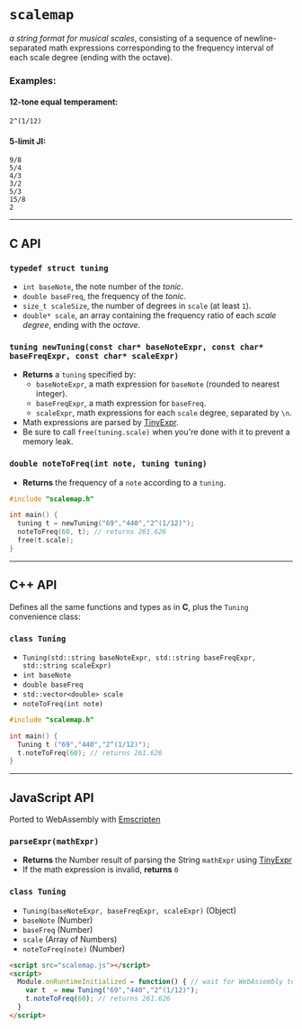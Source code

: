 # `scalemap`

*a string format for musical scales*, consisting of a sequence of newline-separated math expressions corresponding to the frequency interval of each scale degree (ending with the octave).

### Examples:

#### 12-tone equal temperament:
```
2^(1/12)
```

#### 5-limit JI:
```
9/8
5/4
4/3
3/2
5/3
15/8
2
```

---

## C API

### `typedef struct tuning`

- `int baseNote`, the note number of the *tonic*.
- `double baseFreq`, the frequency of the *tonic*.
- `size_t scaleSize`, the number of degrees in `scale` (at least `1`).
- `double* scale`, an array containing the frequency ratio of each *scale degree*, ending with the *octave*.

### `tuning newTuning(const char* baseNoteExpr, const char* baseFreqExpr, const char* scaleExpr)`
- **Returns** a `tuning` specified by:
  - `baseNoteExpr`, a math expression for `baseNote` (rounded to nearest integer).
  - `baseFreqExpr`, a math expression for `baseFreq`.
  - `scaleExpr`, math expressions for each `scale` degree, separated by `\n`.
- Math expressions are parsed by [TinyExpr](https://codeplea.com/tinyexpr).
- Be sure to call `free(tuning.scale)` when you're done with it to prevent a memory leak.

### `double noteToFreq(int note, tuning tuning)`
- **Returns** the frequency of a `note` according to a `tuning`.

```c
#include "scalemap.h"

int main() {
  tuning t = newTuning("69","440","2^(1/12)");
  noteToFreq(60, t); // returns 261.626
  free(t.scale);
}
```

---

## C++ API

Defines all the same functions and types as in **C**, plus the `Tuning` convenience class:

### `class Tuning`
- `Tuning(std::string baseNoteExpr, std::string baseFreqExpr, std::string scaleExpr)`
- `int baseNote`
- `double baseFreq`
- `std::vector<double> scale`
- `noteToFreq(int note)`

```cpp
#include "scalemap.h"

int main() {
  Tuning t ("69","440","2^(1/12)");
  t.noteToFreq(60); // returns 261.626
}
```

---

## JavaScript API

Ported to WebAssembly with [Emscripten](https://emscripten.org)

### `parseExpr(mathExpr)`
- **Returns** the Number result of parsing the String `mathExpr` using [TinyExpr](https://codeplea.com/tinyexpr)
- If the math expression is invalid, **returns** `0`

### `class Tuning`
- `Tuning(baseNoteExpr, baseFreqExpr, scaleExpr)` (Object)
- `baseNote` (Number)
- `baseFreq` (Number)
- `scale` (Array of Numbers)
- `noteToFreq(note)` (Number)

```html
<script src="scalemap.js"></script>
<script>
  Module.onRuntimeInitialized = function() { // wait for WebAssembly to initialize
    var t  = new Tuning("69","440","2^(1/12)");
    t.noteToFreq(60); // returns 261.626
  }
</script>
```

